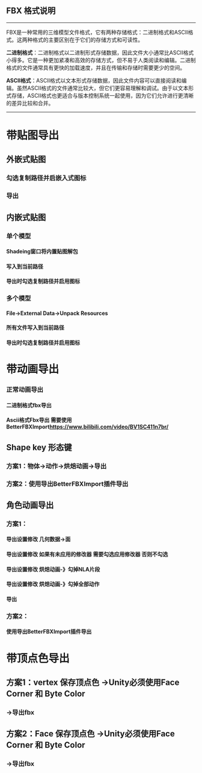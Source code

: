 ## FBX 格式说明
---
FBX是一种常用的三维模型文件格式，它有两种存储格式：二进制格式和ASCII格式。这两种格式的主要区别在于它们的存储方式和可读性。

**二进制格式**：二进制格式以二进制形式存储数据，因此文件大小通常比ASCII格式小得多。它是一种更加紧凑和高效的存储方式，但不易于人类阅读和编辑。二进制格式的文件通常具有更快的加载速度，并且在传输和存储时需要更少的空间。

**ASCII格式**：ASCII格式以文本形式存储数据，因此文件内容可以直接阅读和编辑。虽然ASCII格式的文件通常比较大，但它们更容易理解和调试。由于以文本形式存储，ASCII格式也更适合与版本控制系统一起使用，因为它们允许进行更清晰的差异比较和合并。

---


# 带贴图导出
## 外嵌式贴图
### 勾选复制路径并启嵌入式图标
### 导出
## 内嵌式贴图
### 单个模型
#### Shadeing窗口将内置贴图解包
#### 写入到当前路径
#### 导出时勾选复制路径并启用图标
### 多个模型

#### File->External Data->Unpack Resources
#### 所有文件写入到当前路径
#### 导出时勾选复制路径并启用图标



# 带动画导出
### 正常动画导出
#### 二进制格式fbx导出
#### Ascii格式Fbx导出  需要使用BetterFBXImport<https://www.bilibili.com/video/BV1SC411n7br/>

## Shape key 形态键
### 方案1：物体->动作->烘焙动画->导出
### 方案2：使用导出BetterFBXImport插件导出

## 角色动画导出
### 方案1：
#### 导出设置修改   几何数据->面
#### 导出设置修改 如果有未应用的修改器 需要勾选应用修改器 否则不勾选
#### 导出设置修改 烘焙动画-》勾掉NLA片段
#### 导出设置修改 烘焙动画-》勾掉全部动作
#### 导出 

### 方案2：
#### 使用导出BetterFBXImport插件导出

# 带顶点色导出

## 方案1：vertex 保存顶点色   ->Unity必须使用Face Corner  和 Byte Color
### ->导出fbx
## 方案2：Face 保存顶点色 ->Unity必须使用Face Corner  和 Byte Color
### ->导出fbx


